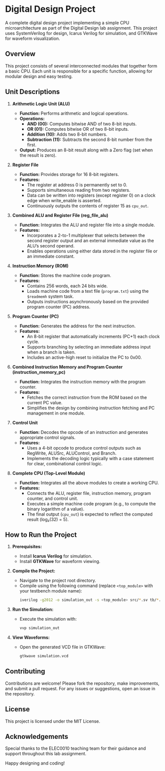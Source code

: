 # Digital Design Project

A complete digital design project implementing a simple CPU microarchitecture as part of the Digital Design lab assignment. This project uses SystemVerilog for design, Icarus Verilog for simulation, and GTKWave for waveform visualization.

## Overview

This project consists of several interconnected modules that together form a basic CPU. Each unit is responsible for a specific function, allowing for modular design and easy testing.

## Unit Descriptions

1. **Arithmetic Logic Unit (ALU)**
   - **Function:** Performs arithmetic and logical operations.
   - **Operations:**
     - **AND (00):** Computes bitwise AND of two 8-bit inputs.
     - **OR (01):** Computes bitwise OR of two 8-bit inputs.
     - **Addition (10):** Adds two 8-bit numbers.
     - **Subtraction (11):** Subtracts the second 8-bit number from the first.
   - **Output:** Produces an 8-bit result along with a Zero flag (set when the result is zero).

2. **Register File**
   - **Function:** Provides storage for 16 8-bit registers.
   - **Features:**
     - The register at address 0 is permanently set to 0.
     - Supports simultaneous reading from two registers.
     - Data can be written into registers (except register 0) on a clock edge when write_enable is asserted.
     - Continuously outputs the contents of register 15 as `cpu_out`.

3. **Combined ALU and Register File (reg_file_alu)**
   - **Function:** Integrates the ALU and register file into a single module.
   - **Features:**
     - Incorporates a 2-to-1 multiplexer that selects between the second register output and an external immediate value as the ALU’s second operand.
     - Enables operations using either data stored in the register file or an immediate constant.

4. **Instruction Memory (ROM)**
   - **Function:** Stores the machine code program.
   - **Features:**
     - Contains 256 words, each 24 bits wide.
     - Loads machine code from a text file (`program.txt`) using the `$readmemh` system task.
     - Outputs instructions asynchronously based on the provided program counter (PC) address.

5. **Program Counter (PC)**
   - **Function:** Generates the address for the next instruction.
   - **Features:**
     - An 8-bit register that automatically increments (PC+1) each clock cycle.
     - Supports branching by selecting an immediate address input when a branch is taken.
     - Includes an active-high reset to initialize the PC to 0x00.

6. **Combined Instruction Memory and Program Counter (instruction_memory_pc)**
   - **Function:** Integrates the instruction memory with the program counter.
   - **Features:**
     - Fetches the correct instruction from the ROM based on the current PC value.
     - Simplifies the design by combining instruction fetching and PC management in one module.

7. **Control Unit**
   - **Function:** Decodes the opcode of an instruction and generates appropriate control signals.
   - **Features:**
     - Uses a 4-bit opcode to produce control outputs such as RegWrite, ALUSrc, ALUControl, and Branch.
     - Implements the decoding logic typically with a case statement for clear, combinational control logic.

8. **Complete CPU (Top-Level Module)**
   - **Function:** Integrates all the above modules to create a working CPU.
   - **Features:**
     - Connects the ALU, register file, instruction memory, program counter, and control unit.
     - Executes a simple machine code program (e.g., to compute the binary logarithm of a value).
     - The final output (`cpu_out`) is expected to reflect the computed result (log₂(32) = 5).

## How to Run the Project

1. **Prerequisites:**
   - Install **Icarus Verilog** for simulation.
   - Install **GTKWave** for waveform viewing.

2. **Compile the Project:**
   - Navigate to the project root directory.
   - Compile using the following command (replace `<top_module>` with your testbench module name):
     ```bash
     iverilog -g2012 -o simulation_out -s <top_module> src/*.sv tb/*.sv
     ```

3. **Run the Simulation:**
   - Execute the simulation with:
     ```bash
     vvp simulation_out
     ```

4. **View Waveforms:**
   - Open the generated VCD file in GTKWave:
     ```bash
     gtkwave simulation.vcd
     ```

## Contributing

Contributions are welcome! Please fork the repository, make improvements, and submit a pull request. For any issues or suggestions, open an issue in the repository.

## License

This project is licensed under the MIT License.

## Acknowledgements

Special thanks to the ELEC0010 teaching team for their guidance and support throughout this lab assignment.

Happy designing and coding!
